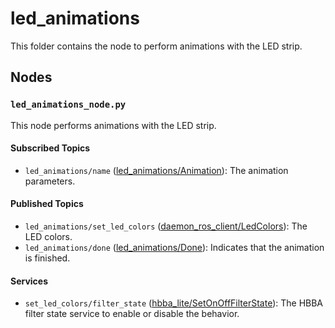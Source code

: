 # led_animations

This folder contains the node to perform animations with the LED strip.

## Nodes

### `led_animations_node.py`

This node performs animations with the LED strip.

#### Subscribed Topics

- `led_animations/name` ([led_animations/Animation](msg/Animation.msg)): The animation parameters.

#### Published Topics

- `led_animations/set_led_colors` ([daemon_ros_client/LedColors](../../daemon_ros_client/msg/LedColors.msg)): The LED colors.
- `led_animations/done` ([led_animations/Done](msg/Done.msg)): Indicates that the animation is finished.

#### Services

- `set_led_colors/filter_state` ([hbba_lite/SetOnOffFilterState](../../hbba_lite/srv/SetOnOffFilterState.srv)): The HBBA filter
  state service to enable or disable the behavior.
